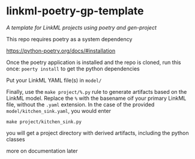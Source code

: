 # linkml-poetry-gp-template
_A template for LinkML projects using poetry and gen-project_

This repo requires poetry as a system dependency

https://python-poetry.org/docs/#installation

Once the poetry application is installed and the repo is cloned, run this once: `poerty install` to get the python dependencies

Put your LinkML YAML file(s) in `model/`

Finally, use the `make project/%.py` rule to generate artifacts based on the LinkML model. Replace the `%` with the basename oif your primary LinkML file, without the `.yaml` extension. In the case of the provided `model/kitchen_sink.yaml`, you would enter

`make project/kitchen_sink.py`

you will get a project directory with derived artifacts, including the python classes

more on documentation later
